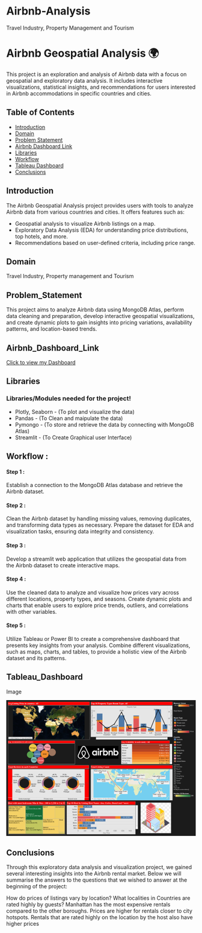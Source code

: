 # Airbnb-Analysis
Travel Industry, Property Management and Tourism
# Airbnb Geospatial Analysis 🌍

This project is an exploration and analysis of Airbnb data with a focus on geospatial and exploratory data analysis. It includes interactive visualizations, statistical insights, and recommendations for users interested in Airbnb accommodations in specific countries and cities.

## Table of Contents

- [Introduction](#introduction)
- [Domain](#Domain)
- [Problem Statement ](#Problem_Statement )
- [Airbnb Dashboard Link](#Airbnb_Dashboard_Link)
- [Libraries](#Libraries/Modules)
- [Workflow](#Workflow)
- [Tableau Dashboard](#Tableau_Dashboard)
- [Conclusions](#Conclusions)

## Introduction

The Airbnb Geospatial Analysis project provides users with tools to analyze Airbnb data from various countries and cities. It offers features such as:

- Geospatial analysis to visualize Airbnb listings on a map.
- Exploratory Data Analysis (EDA) for understanding price distributions, top hotels, and more.
- Recommendations based on user-defined criteria, including price range.

## Domain 
Travel Industry, Property management and Tourism

## Problem_Statement 
  This project aims to analyze Airbnb data using MongoDB Atlas, perform data cleaning and preparation, develop interactive geospatial visualizations, and create dynamic plots to gain insights into pricing variations, availability patterns, and location-based trends.

## Airbnb_Dashboard_Link 
[Click to view my Dashboard](https://public.tableau.com/app/profile/thanalakshmi.m1863/viz/MyDashboard1_16990939186760/Dashboard1?publish=yes)
## Libraries
### Libraries/Modules needed for the project!
- Plotly, Seaborn - (To plot and visualize the data)
- Pandas - (To Clean and maipulate the data)
- Pymongo - (To store and retrieve the data by connecting with MongoDB Atlas)
- Streamlit - (To Create Graphical user Interface)

## Workflow :

#### Step 1 :
  Establish a connection to the MongoDB Atlas database and retrieve the Airbnb dataset. 
#### Step 2 : 
  Clean the Airbnb dataset by handling missing values, removing duplicates, and transforming data types as necessary. Prepare the dataset for EDA and visualization tasks, ensuring data integrity and consistency.
#### Step 3 :
  Develop a streamlit web application that utilizes the geospatial data from the Airbnb dataset to create interactive maps.
#### Step 4 :
  Use the cleaned data to analyze and visualize how prices vary across different locations, property types, and seasons. Create dynamic plots and charts that enable users to explore price trends, outliers, and correlations with other variables.
#### Step 5 :
  Utilize Tableau or Power BI to create a comprehensive dashboard that presents key insights from your analysis. Combine different visualizations, such as maps, charts, and tables, to provide a holistic view of the Airbnb dataset and its patterns.


## Tableau_Dashboard
Image

![Outlook](https://github.com/ThanlakshmiM/Airbnb-Analysis/blob/main/project_4/Dashboard%201.png)

## Conclusions
Through this exploratory data analysis and visualization project, we gained several interesting insights into the Airbnb rental market. Below we will summarise the answers to the questions that we wished to answer at the beginning of the project:

How do prices of listings vary by location? What localities in Countries are rated highly by guests? Manhattan has the most expensive rentals compared to the other boroughs. Prices are higher for rentals closer to city hotspots. Rentals that are rated highly on the location by the host also have higher prices

